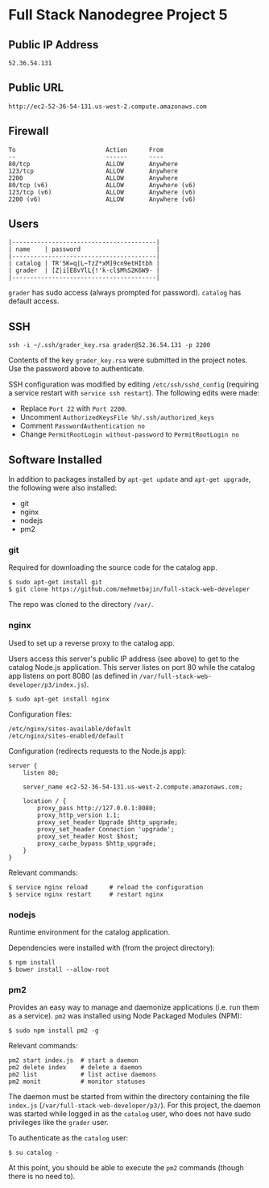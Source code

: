 
# Full Stack Nanodegree Project 5

## Public IP Address

```
52.36.54.131
```

## Public URL

```
http://ec2-52-36-54-131.us-west-2.compute.amazonaws.com
```

## Firewall

```
To                         Action      From
--                         ------      ----
80/tcp                     ALLOW       Anywhere
123/tcp                    ALLOW       Anywhere
2200                       ALLOW       Anywhere
80/tcp (v6)                ALLOW       Anywhere (v6)
123/tcp (v6)               ALLOW       Anywhere (v6)
2200 (v6)                  ALLOW       Anywhere (v6)
```

## Users

```
|----------------------------------------|
| name    | password                     |
|----------------------------------------|
| catalog | TR'5K=q|L~TzZ*xM]9cn9etHItbh |
| grader  | [Z|i[E8vYlL{!'k-cl$M%S2K6W9- |
|----------------------------------------|
```

`grader` has sudo access (always prompted for password). `catalog` has default
access.

## SSH

```
ssh -i ~/.ssh/grader_key.rsa grader@52.36.54.131 -p 2200
```

Contents of the key `grader_key.rsa` were submitted in the project notes. Use
the password above to authenticate.

SSH configuration was modified by editing `/etc/ssh/sshd_config` (requiring a
service restart with `service ssh restart`). The following edits were made:

* Replace `Port 22` with `Port 2200`.
* Uncomment `AuthorizedKeysFile %h/.ssh/authorized_keys`
* Comment `PasswordAuthentication no`
* Change `PermitRootLogin without-password` to `PermitRootLogin no`

## Software Installed

In addition to packages installed by `apt-get update` and `apt-get upgrade`,
the following were also installed:

* git
* nginx
* nodejs
* pm2

### git

Required for downloading the source code for the catalog app.

```
$ sudo apt-get install git
$ git clone https://github.com/mehmetbajin/full-stack-web-developer
```

The repo was cloned to the directory `/var/`.

### nginx

Used to set up a reverse proxy to the catalog app.

Users access this server's public IP address (see above) to get to the catalog
Node.js application. This server listes on port 80 while the catalog app listens
on port 8080 (as defined in `/var/full-stack-web-developer/p3/index.js`).

```
$ sudo apt-get install nginx
```

Configuration files:

```
/etc/nginx/sites-available/default
/etc/nginx/sites-enabled/default
```

Configuration (redirects requests to the Node.js app):

```
server {
    listen 80;

    server_name ec2-52-36-54-131.us-west-2.compute.amazonaws.com;

    location / {
        proxy_pass http://127.0.0.1:8080;
        proxy_http_version 1.1;
        proxy_set_header Upgrade $http_upgrade;
        proxy_set_header Connection 'upgrade';
        proxy_set_header Host $host;
        proxy_cache_bypass $http_upgrade;
    }
}
```

Relevant commands:

```
$ service nginx reload      # reload the configuration
$ service nginx restart     # restart nginx
```

### nodejs

Runtime environment for the catalog application.

Dependencies were installed with (from the project directory):

```
$ npm install
$ bower install --allow-root
```

### pm2

Provides an easy way to manage and daemonize applications (i.e. run them as a
service). `pm2` was installed using Node Packaged Modules (NPM):

```
$ sudo npm install pm2 -g
```

Relevant commands:

```
pm2 start index.js  # start a daemon
pm2 delete index    # delete a daemon
pm2 list            # list active daemons
pm2 monit           # monitor statuses
```

The daemon must be started from within the directory containing the file
`index.js` (`/var/full-stack-web-developer/p3/`). For this project, the daemon
was started while logged in as the `catalog` user, who does not have sudo
privileges like the `grader` user.

To authenticate as the `catalog` user:

```
$ su catalog -
```

At this point, you should be able to execute the `pm2` commands (though there
is no need to).
